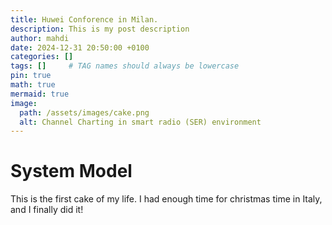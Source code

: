 ```yaml
---
title: Huwei Conforence in Milan. 
description: This is my post description
author: mahdi
date: 2024-12-31 20:50:00 +0100
categories: []
tags: []     # TAG names should always be lowercase
pin: true
math: true
mermaid: true
image:
  path: /assets/images/cake.png
  alt: Channel Charting in smart radio (SER) environment
---
```


# System Model

This is the first cake of my life. I had enough time for christmas time in Italy, and I finally did it!


